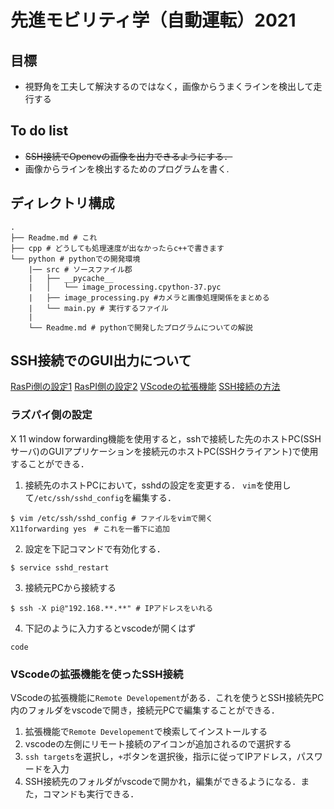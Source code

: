# 先進モビリティ学（自動運転）2021

## 目標
* 視野角を工夫して解決するのではなく，画像からうまくラインを検出して走行する

## To do list
* ~~SSH接続でOpencvの画像を出力できるようにする．~~
* 画像からラインを検出するためのプログラムを書く.

## ディレクトリ構成
```shell
.
├── Readme.md # これ
├── cpp # どうしても処理速度が出なかったらc++で書きます
└── python # pythonでの開発環境
    |── src # ソースファイル郡
    |   ├── __pycache__
    |   │   └── image_processing.cpython-37.pyc
    |   ├── image_processing.py #カメラと画像処理関係をまとめる
    |   └── main.py # 実行するファイル
    |
    └── Readme.md # pythonで開発したプログラムについての解説
```

## SSH接続でのGUI出力について
[RasPi側の設定1](https://users.miraclelinux.com/support/?q=node/374)
[RasPI側の設定2](https://richarthurs.com/2019/01/20/raspberrypi-cv-setup/)
[VScodeの拡張機能](https://www.server-memo.net/memo/vscode/vscode_ssh.html)
[SSH接続の方法](https://qiita.com/SOutaHI/items/10befdc15b9b3a33fd5e)

### ラズパイ側の設定
X 11 window forwarding機能を使用すると，sshで接続した先のホストPC(SSHサーバ)のGUIアプリケーションを接続元のホストPC(SSHクライアント)で使用することができる．

1. 接続先のホストPCにおいて，sshdの設定を変更する．
`vim`を使用して`/etc/ssh/sshd_config`を編集する．
```shell
$ vim /etc/ssh/sshd_config # ファイルをvimで開く
X11forwarding yes　# これを一番下に追加
```

2. 設定を下記コマンドで有効化する．
```shell
$ service sshd_restart
```

3. 接続元PCから接続する
```shell
$ ssh -X pi@"192.168.**.**" # IPアドレスをいれる
```

4. 下記のように入力するとvscodeが開くはず
```shell
code 
```

### VScodeの拡張機能を使ったSSH接続
VScodeの拡張機能に`Remote Developement`がある．これを使うとSSH接続先PC内のフォルダをvscodeで開き，接続元PCで編集することができる．

1. 拡張機能で`Remote Developement`で検索してインストールする
2. vscodeの左側にリモート接続のアイコンが追加されるので選択する
3. `ssh targets`を選択し，`+`ボタンを選択後，指示に従ってIPアドレス，パスワードを入力
4. SSH接続先のフォルダがvscodeで開かれ，編集ができるようになる．また，コマンドも実行できる．